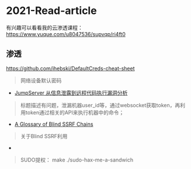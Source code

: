# 2021-Read-article

有兴趣可以看看我的云渗透课程：https://www.yuque.com/u8047536/supvqp/ri4ft0

## 渗透

https://github.com/ihebski/DefaultCreds-cheat-sheet
> 网络设备默认密码

- [JumpServer 从信息泄露到远程代码执行漏洞分析](https://blog.riskivy.com/jumpserver-%E4%BB%8E%E4%BF%A1%E6%81%AF%E6%B3%84%E9%9C%B2%E5%88%B0%E8%BF%9C%E7%A8%8B%E4%BB%A3%E7%A0%81%E6%89%A7%E8%A1%8C%E6%BC%8F%E6%B4%9E%E5%88%86%E6%9E%90/)
> 标题描述有问题，泄漏机器user_id等，通过websocket获取token，再利用token通过相关的API来执行机器中的命令；

- [A Glossary of Blind SSRF Chains](https://blog.assetnote.io/2021/01/13/blind-ssrf-chains/)
> 关于Blind SSRF利用

- [](https://github.com/blasty/CVE-2021-3156)
> SUDO提权：
> make
> ./sudo-hax-me-a-sandwich
